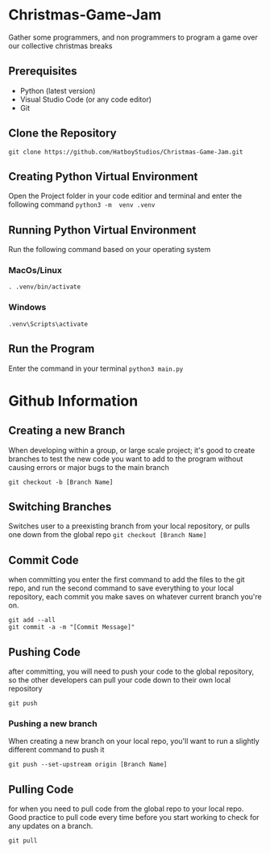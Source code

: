 # Christmas-Game-Jam
Gather some programmers, and non programmers to program a game over our collective christmas breaks


## Prerequisites
- Python (latest version)
- Visual Studio Code (or any code editor)
- Git

## Clone the Repository
```git clone https://github.com/HatboyStudios/Christmas-Game-Jam.git```

## Creating Python Virtual Environment
Open the Project folder in your code editior and terminal and enter the following command
```python3 -m  venv .venv```

## Running Python Virtual Environment
Run the following command based on your operating system
### MacOs/Linux
```. .venv/bin/activate```

### Windows
```.venv\Scripts\activate```

## Run the Program
Enter the command in your terminal ```python3 main.py```

# Github Information
## Creating a new Branch
When developing within a group, or large scale project; it's good to create branches to test the new code you want to add to the program without causing errors or major bugs to the main branch

```git checkout -b [Branch Name]```

## Switching Branches
Switches user to a preexisting branch from your local repository, or pulls one down from the global repo
```git checkout [Branch Name]```

## Commit Code
when committing you enter the first command to add the files to the git repo, and run the second command to save everything to your local repository, each commit you make saves on whatever current branch you're on.
```
git add --all
git commit -a -m "[Commit Message]"
```

## Pushing Code
after committing, you will need to push your code to the global repository, so the other developers can pull your code down to their own local repository
```
git push
```

### Pushing a new branch
When creating a new branch on your local repo, you'll want to run a slightly different command to push it
```
git push --set-upstream origin [Branch Name]
```

## Pulling Code
for when you need to pull code from the global repo to your local repo. Good practice to pull code every time before you start working to check for any updates on a branch.
```
git pull
```
